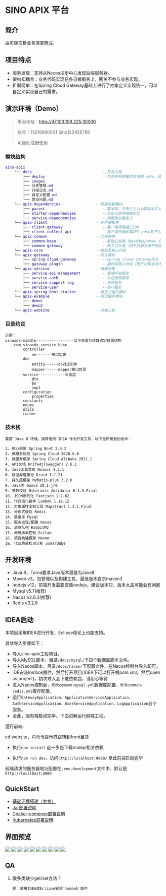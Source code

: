 # SINO APIX 平台


## 简介
由实际项目业务演变而成。

## 项目特点

- 服务发现：支持从Nacos注册中心发现后端服务器。
- 架构松耦合：业务代码实现在各自微服务上，网关不参与业务实现。
- 扩展简单：在Spring Cloud Gateway基础上进行了抽象定义实现统一，可以自定义实现自己的需求。

## 演示环境（Demo）

>平台地址：http://47.103.109.225:30000 
>
>账号：15216660001   Sino123456789
>
>可自助注册使用

### 模块结构
```lua
sino-apix
    └── docs                                --开发文档
        ├── deploy                          --包含多种部署方式说明（k8s、虚机、docker），及对应的sql脚本、nacos配置、启动脚本等文件
        ├── images                  
        ├── 分支管理.md              
        ├── 升级日志.md              
        ├── 自定义配置.md              
        └── 常见问题.md              
    └── apix-dependencies                --框架依赖模块                                 
        ├── parent                          --基本库，负责引入lib库版本定义、maven发布配置、环境配置等
        ├── starter-dependencies            --自定义组件依赖定义
        └── service-dependencies            --微服务依赖定义
    └── apix-client                      --客户端模块                                  
        ├── client-gateway                  --客户端调用接口SDK
        ├── client-collect-api              --客户端快速收集API push到平台SDK
    └── apix-common                      --公共模块                                 
        ├── common-base                     --基础公共类（BaseResponse、Exception、Constants...）
        └── common-gateway                  --网关公共类（用于后期支持不同类型网关）
    └── apix-core                        --框架及核心代码                            
    └── apix-gateway                     --网关模块
        ├── spring-cloud-gateway            --spring cloud gateway网关
        └── gateway-plugin                  --插件库核心代码（用于后期支持不同类型网关）                          
    └── apix-service                     --微服务集                                 
        ├── service-api-management          --管理平台服务
        ├── service-auth                    --认证授权服务
        ├── service-support-log             --日志服务
        └── service-user                    --用户服务
    └── apix-spring-boot-starter         --自定义组件模块                                
    └── apix-example                     --测试服务模块                                
        ├── demo1              
        └── demo2
    └── apix-website                     --前端工程                                
```

### 目录约定
   	示例：
   	sinosdx-middle-----------------以下目录为项目约定目录结构
        com.sinosdx.service.base
            controller
                vo-------接口实体 
            dao
                entity------db对应实体
                mapper------mapper接口目录
            service------------业务层
                dto
                bo
                impl
            configuration
                properties
            constants
            enums
            utils
            runner
### 技术栈
    需要`Java 8`环境，推荐使用`IDEA`作为开发工具，以下是所用到的技术：
    
    1. 核心框架 Spring Boot 2.4.2
    2. 微服务规范 Spring Cloud 2020.0.0
    3. 微服务框架 Spring Cloud Alibaba 2021.1
    4. API文档 Knife4j(Swagger) 2.0.1
    5. Java工具类库 Hutool 4.2.1
    6. 数据库连接池 Druid 1.1.21
    7. 持久层框架 Mybatis-plus 3.2.0
    8. Java库 Guava 28.1-jre
    9. 参数校验 Hibernate Validator 6.1.5.Final
    10. JSON序列化 Fastjson 1.2.62
    11. 代码简化插件 Lombok 1.18.12
    12. 对象属性复制工具 Mapstruct 1.3.1.Final
    13. 分布式缓存 Redis  
    14. 数据库 Mysql
    15. 服务发现/配置 Nacos 
    16. 消息队列 RabbitMQ
    17. 源码版本控制 Gitlab
    18. 项目构建框架 Maven
    19. 代码质量检测分析 SonarQube
    
## 开发环境

- Java 8，Torna要求Java版本最低为Java8
- Maven v3，包管理以及构建工具，最低版本要求maven3
- nodejs v12，前端开发需要安装nodejs，建议版本12，版本太高可能会有问题
- Mysql v5.7(推荐)
- Nacos v2.0.3(推荐)
- Redis v3.2.8

## IDEA启动
本项目采用IDEA进行开发，Eclipse理论上也能支持。

具体导入步骤如下：
- 导入sino-apix工程项目。
- 导入MySQL脚本，目录`/docs/mysql/`下四个数据库脚本文件。
- 导入Nacos脚本，目录`/docs/nacos/`下配置文件，在Nacos控制台导入即可。
- IDE安装lombok插件，然后打开项目(IDEA下可以打开根pom.xml，然后open as project)，初次导入会下载依赖包，请耐心等待
- 进入Nacos控制台，`修改common-mysql.yml`数据库配置，`修改common-redis.yml`缓存配置。
- 运行`GatewayApplication、ApplicationServiceApplication、AuthServiceApplication、UserServiceApplication、LogApplication`五个服务。
- 至此，服务端启动完毕，下面讲解运行前端工程。

运行前端:

cd website，将命令提示符跳转到front目录

- 执行`npm install`
这一步是下载nodejs相关依赖

- 执行`npm run dev`，访问`http://localhost:8080/`
至此前端启动完毕

前端请求的服务器地址配置在`.env.development`文件中，默认是`http://localhost:8080`

## QuickStart
- [基础环境搭建（参考）](docs/deploy/README.md)
- [Jar部署说明](docs/deploy/jar/README.md)
- [Docker-compose部署说明](docs/deploy/docker-compose/README.md)
- [Kubernetes部署说明](docs/deploy/kubernetes/README.md)

## 界面预览

![](docs/img/reg.png)
![](docs/img/login.png)
![](docs/img/index.png)
![](docs/img/dashbord.png)
![](docs/img/api.png)
![](docs/img/service.png)
![](docs/img/serviceinfo.png)
![](docs/img/plug.png)
![](docs/img/userinfo.png)
![](docs/img/audit.png)
## QA

1. 很多类缺少get/set方法？
    ```
    答：请用IDEA或Eclipse安装`lombok`插件
    ```
   
